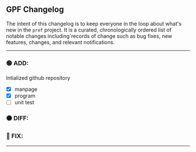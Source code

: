 ## GPF Changelog

The intent of this changelog is to keep everyone in the loop about
what's new in the `pref` project. It is a curated, chronologically ordered
list of notable changes including`records of change such as bug fixes,
new features, changes, and relevant notifications.

---
### :green_circle: ADD:

Intialized github repository

   - [x] manpage
   - [x] program
   - [ ] unit test
### :orange_circle: DIFF:
### :red_circle: FIX:
---

<!--
-->
